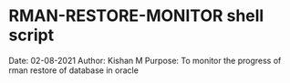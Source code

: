 # RMAN-RESTORE-MONITOR shell script

Date: 02-08-2021
Author: Kishan M
Purpose: To monitor the progress of rman restore of database in oracle

